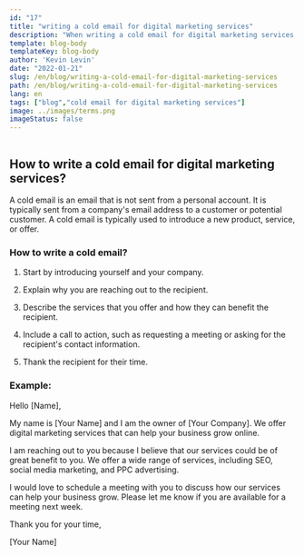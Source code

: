 ```yaml
---
id: "17"
title: "writing a cold email for digital marketing services"
description: "When writing a cold email for digital marketing services, it is important to introduce yourself and your company, and to explain why you are reaching out to the recipient. It is also important to explain what you can offer the recipient and how you can help them meet their goals."
template: blog-body
templateKey: blog-body
author: 'Kevin Levin'
date: "2022-01-21"
slug: /en/blog/writing-a-cold-email-for-digital-marketing-services
path: /en/blog/writing-a-cold-email-for-digital-marketing-services
lang: en
tags: ["blog","cold email for digital marketing services"]
image: ../images/terms.png
imageStatus: false
---
```

```toc
```

## How to write a cold email for digital marketing services?

A cold email is an email that is not sent from a personal account. It is typically sent from a company's email address to a customer or potential customer. A cold email is typically used to introduce a new product, service, or offer.

### How to write a cold email?

1. Start by introducing yourself and your company.

2. Explain why you are reaching out to the recipient.

3. Describe the services that you offer and how they can benefit the recipient.

4. Include a call to action, such as requesting a meeting or asking for the recipient's contact information.

5. Thank the recipient for their time.

### Example:

Hello [Name],

My name is [Your Name] and I am the owner of [Your Company]. We offer digital marketing services that can help your business grow online.

I am reaching out to you because I believe that our services could be of great benefit to you. We offer a wide range of services, including SEO, social media marketing, and PPC advertising.

I would love to schedule a meeting with you to discuss how our services can help your business grow. Please let me know if you are available for a meeting next week.

Thank you for your time,

[Your Name]
